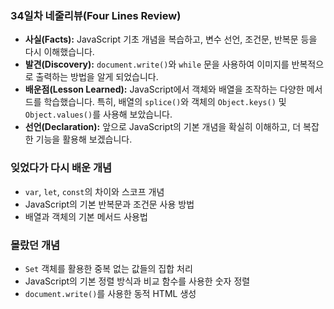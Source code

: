 ### **34일차 네줄리뷰(Four Lines Review)** ###
- **사실(Facts):** JavaScript 기초 개념을 복습하고, 변수 선언, 조건문, 반복문 등을 다시 이해했습니다.
- **발견(Discovery):** `document.write()`와 `while` 문을 사용하여 이미지를 반복적으로 출력하는 방법을 알게 되었습니다.
- **배운점(Lesson Learned):** JavaScript에서 객체와 배열을 조작하는 다양한 메서드를 학습했습니다. 특히, 배열의 `splice()`와 객체의 `Object.keys()` 및 `Object.values()`를 사용해 보았습니다.
- **선언(Declaration):** 앞으로 JavaScript의 기본 개념을 확실히 이해하고, 더 복잡한 기능을 활용해 보겠습니다.

### 잊었다가 다시 배운 개념 ###

- `var`, `let`, `const`의 차이와 스코프 개념
- JavaScript의 기본 반복문과 조건문 사용 방법
- 배열과 객체의 기본 메서드 사용법

### 몰랐던 개념 ###

- `Set` 객체를 활용한 중복 없는 값들의 집합 처리
- JavaScript의 기본 정렬 방식과 비교 함수를 사용한 숫자 정렬
- `document.write()`를 사용한 동적 HTML 생성
